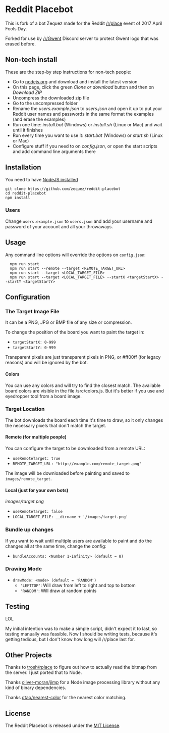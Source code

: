 # Reddit Placebot

This is fork of a bot Zequez made for the Reddit [/r/place](https://www.reddit.com/r/place/) event of 2017 April Fools Day.

Forked for use by [/r/Gwent](https://www.reddit.com/r/gwent/) Discord server to protect Gwent logo that was erased before.


## Non-tech install

These are the step-by step instructions for non-tech people:

- Go to [nodejs.org](https://nodejs.org/) and download and install the latest version
- On this page, click the green *Clone or download* button and then on *Download ZIP*
- Uncompress the downloaded zip file
- Go to the uncompressed folder
- Rename the *users.example.json* to *users.json* and open it up to put your Reddit user names and passwords in the same format the examples (and erase the examples)
- Run one time: *install.bat* (Windows) or *install.sh* (Linux or Mac) and wait until it finishes
- Run every time you want to use it: *start.bat* (Windows) or *start.sh* (Linux or Mac)
- Configure stuff if you need to on *config.json*, or open the start scripts and add command line arguments there

## Installation

You need to have [NodeJS installed](https://nodejs.org)

```
git clone https://github.com/zequez/reddit-placebot
cd reddit-placebot
npm install
```

### Users

Change `users.example.json` to `users.json` and add your username and password
of your account and all your throwaways.

## Usage

Any command line options will override the options on `config.json`:

```
  npm run start
  npm run start --remote --target <REMOTE_TARGET_URL>
  npm run start --target <LOCAL_TARGET_FILE>
  npm run start --target <LOCAL_TARGET_FILE> --startX <targetStartX> --startY <targetStartY>
```

## Configuration

### The Target Image File

It can be a PNG, JPG or BMP file of any size or compression.

To change the position of the board you want to paint the target in:

- `targetStartX: 0-999`
- `targetStartY: 0-999`

Transparent pixels are just transparent pixels in PNG, or #ff00ff (for legacy reasons)
and will be ignored by the bot.

#### Colors

You can use any colors and will try to find the closest match. The available
board colors are visible in the file /src/colors.js. But it's better if you use
and eyedropper tool from a board image.

### Target Location

The bot downloads the board each time it's time to draw, so it only changes
the necessary pixels that don't match the target.

#### Remote (for multiple people)

You can configure the target to be downloaded from a remote URL:

- `useRemoteTarget: true`
- `REMOTE_TARGET_URL: "http://example.com/remote_target.png"`

The image will be downloaded before painting and saved to `images/remote_target`.

#### Local (just for your own bots)

*images/target.png*

- `useRemoteTarget: false`
- `LOCAL_TARGET_FILE: __dirname + '/images/target.png'`

### Bundle up changes

If you want to wait until multiple users are available to paint and do the
changes all at the same time, change the config:

- `bundleAccounts: <Number 1-Infinity> (default = 8)`

### Drawing Mode

- `drawMode: <mode> (default = 'RANDOM')`
  - `'LEFTTOP'`: Will draw from left to right and top to bottom
  - `'RANDOM'`: Will draw at random points

## Testing

LOL

My initial intention was to make a simple script, didn't expect it to last, so
testing manually was feasible. Now I should be writing tests, because it's getting
tedious, but I don't know how long will /r/place last for.

## Other Projects

Thanks to [trosh/rplace](https://github.com/trosh/rplace) to figure out how to actually read the bitmap from the server. I just ported that to Node.

Thanks [oliver-moran/jimp](https://github.com/oliver-moran/jimp) for a Node image processing library
without any kind of binary dependencies.

Thanks [dtao/nearest-color](https://github.com/dtao/nearest-color) for the nearest
color matching.

## License

The Reddit Placebot is released under the [MIT License](http://www.opensource.org/licenses/MIT).
